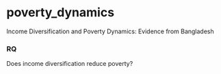 # poverty_dynamics
Income Diversification and Poverty Dynamics: Evidence from Bangladesh
### RQ
Does income diversification reduce poverty?

